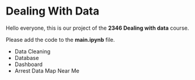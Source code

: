 # Dealing With Data
Hello everyone, this is our project of the **2346 Dealing with data** course.

Please add the code to the **main.ipynb** file.

- Data Cleaning
- Database
- Dashboard
- Arrest Data Map Near Me
